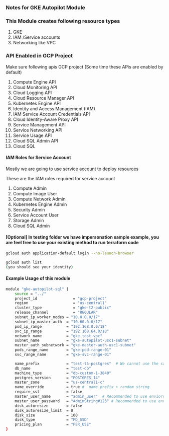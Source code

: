 ### Notes for GKE Autopilot Module

### This Module creates following resource types

1. GKE
2. IAM /Service accounts
3. Networking like VPC


### API Enabled in GCP Project

Make sure following apis GCP project (Some time these APis are enabled by default)
1. Compute Engine API
2. Cloud Monitoring API	
3. Cloud Logging API	
4. Cloud Resource Manager API		
5. Kubernetes Engine API	
6. Identity and Access Management (IAM) 
7. IAM Service Account Credentials API	
8. Cloud Identity-Aware Proxy API
9. Service Management API					
10. Service Networking API					
11. Service Usage API
12. Cloud SQL Admin API
13. Cloud SQL

#### IAM Roles for Service Account

Mostly we are going to use service account to deploy resources

These are the IAM roles required for service account
1. Compute Admin
2. Compute Image User
3. Compute Network Admin
4. Kubernetes Engine Admin
5. Security Admin
6. Service Account User
7. Storage Admin
8. Cloud SQL Admin

#### [Optional] In testing folder we have impersonation sample example, you are feel free to use your existing method to run terraform code
```bash
gcloud auth application-default login --no-launch-browser

gcloud auth list
(you should see your identity)
```

#### Example Usage of this module
```bash
module "gke-autopilot-sql" {
    source = "../"
    project_id                = "gcp-project"
    region                    = "us-central1"
    cluster_type              = "gke-t2-public"
    release_channel           = "REGULAR"
    subnet_ip_worker_nodes = "10.0.0.0/17"
    subnet_ip_master_auth  = "10.60.0.0/17"
    pod_ip_range           = "192.168.0.0/18"
    svc_ip_range           = "192.168.64.0/18"
    network_name           = "gke-test-vpc"
    subnet_name            = "gke-autopilot-usc1-subnet"
    master_auth_subnetwork = "gke-master-auth-usc1-subnet"
    pods_range_name        = "gke-pod-range-01"
    svc_range_name         = "gke-svc-range-01"

    name_prefix            = "test-t5-postgres"  # We cannot use the same name in GCP for 1 week if you delete database instance
    db_name                = "test-db"
    machine_type           = "db-custom-1-3840"
    postgres_version       = "POSTGRES_14"
    master_zone            = "us-central1-c"
    name_override          = true #  name_prefix + random string
    require_ssl            = false
    master_user_name       = "admin_user"  # Recommended to use enviornment variable export TF_VAR_master_user_name=xxxxxxxx
    master_user_password   = "AdminString#123" # Recommended to use enviornment variable export TF_VAR_master_user_password=xxxxxxxxx
    disk_autoresize        = false
    disk_autoresize_limit  = 0
    disk_size              = 100
    disk_type              = "PD_SSD"
    pricing_plan           = "PER_USE"
}
```